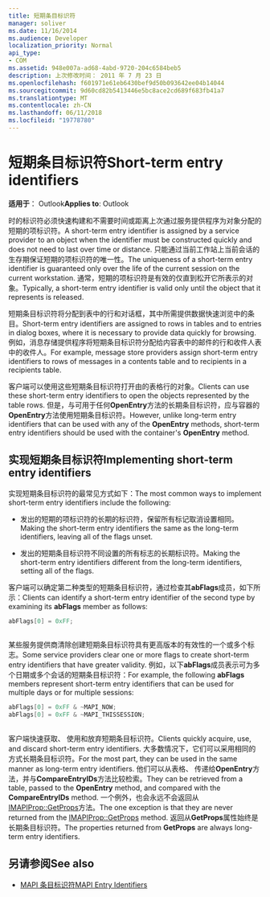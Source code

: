 ```yaml
---
title: 短期条目标识符
manager: soliver
ms.date: 11/16/2014
ms.audience: Developer
localization_priority: Normal
api_type:
- COM
ms.assetid: 948e007a-ad68-4abd-9720-204c6584beb5
description: 上次修改时间： 2011 年 7 月 23 日
ms.openlocfilehash: f601971e61eb6430bef9d50b093642ee04b14044
ms.sourcegitcommit: 9d60cd82b5413446e5bc8ace2cd689f683fb41a7
ms.translationtype: MT
ms.contentlocale: zh-CN
ms.lasthandoff: 06/11/2018
ms.locfileid: "19778780"
---
```

# <a name="short-term-entry-identifiers"></a><span data-ttu-id="661eb-103">短期条目标识符</span><span class="sxs-lookup"><span data-stu-id="661eb-103">Short-term entry identifiers</span></span>

<span data-ttu-id="661eb-104">**适用于**： Outlook</span><span class="sxs-lookup"><span data-stu-id="661eb-104">**Applies to**: Outlook</span></span> 
  
<span data-ttu-id="661eb-105">时的标识符必须快速构建和不需要时间或距离上次通过服务提供程序为对象分配的短期的项标识符。</span><span class="sxs-lookup"><span data-stu-id="661eb-105">A short-term entry identifier is assigned by a service provider to an object when the identifier must be constructed quickly and does not need to last over time or distance.</span></span> <span data-ttu-id="661eb-106">只能通过当前工作站上当前会话的生存期保证短期的项标识符的唯一性。</span><span class="sxs-lookup"><span data-stu-id="661eb-106">The uniqueness of a short-term entry identifier is guaranteed only over the life of the current session on the current workstation.</span></span> <span data-ttu-id="661eb-107">通常，短期的项标识符是有效的仅直到松开它所表示的对象。</span><span class="sxs-lookup"><span data-stu-id="661eb-107">Typically, a short-term entry identifier is valid only until the object that it represents is released.</span></span> 
  
<span data-ttu-id="661eb-108">短期条目标识符将分配到表中的行和对话框，其中所需提供数据快速浏览中的条目。</span><span class="sxs-lookup"><span data-stu-id="661eb-108">Short-term entry identifiers are assigned to rows in tables and to entries in dialog boxes, where it is necessary to provide data quickly for browsing.</span></span> <span data-ttu-id="661eb-109">例如，消息存储提供程序将短期条目标识符分配给内容表中的邮件的行和收件人表中的收件人。</span><span class="sxs-lookup"><span data-stu-id="661eb-109">For example, message store providers assign short-term entry identifiers to rows of messages in a contents table and to recipients in a recipients table.</span></span> 

<span data-ttu-id="661eb-110">客户端可以使用这些短期条目标识符打开由的表格行的对象。</span><span class="sxs-lookup"><span data-stu-id="661eb-110">Clients can use these short-term entry identifiers to open the objects represented by the table rows.</span></span> <span data-ttu-id="661eb-111">但是，与可用于任何**OpenEntry**方法的长期条目标识符，应与容器的**OpenEntry**方法使用短期条目标识符。</span><span class="sxs-lookup"><span data-stu-id="661eb-111">However, unlike long-term entry identifiers that can be used with any of the **OpenEntry** methods, short-term entry identifiers should be used with the container's **OpenEntry** method.</span></span> 
  
## <a name="implementing-short-term-entry-identifiers"></a><span data-ttu-id="661eb-112">实现短期条目标识符</span><span class="sxs-lookup"><span data-stu-id="661eb-112">Implementing short-term entry identifiers</span></span>

<span data-ttu-id="661eb-113">实现短期条目标识符的最常见方式如下：</span><span class="sxs-lookup"><span data-stu-id="661eb-113">The most common ways to implement short-term entry identifiers include the following:</span></span>
  
- <span data-ttu-id="661eb-114">发出的短期的项标识符的长期的标识符，保留所有标记取消设置相同。</span><span class="sxs-lookup"><span data-stu-id="661eb-114">Making the short-term entry identifiers the same as the long-term identifiers, leaving all of the flags unset.</span></span> 
    
- <span data-ttu-id="661eb-115">发出的短期条目标识符不同设置的所有标志的长期标识符。</span><span class="sxs-lookup"><span data-stu-id="661eb-115">Making the short-term entry identifiers different from the long-term identifiers, setting all of the flags.</span></span> 
    
<span data-ttu-id="661eb-116">客户端可以确定第二种类型的短期条目标识符，通过检查其**abFlags**成员，如下所示：</span><span class="sxs-lookup"><span data-stu-id="661eb-116">Clients can identify a short-term entry identifier of the second type by examining its **abFlags** member as follows:</span></span> 
  
```cpp
abFlags[0] = 0xFF;
 
```

<span data-ttu-id="661eb-117">某些服务提供商清除创建短期条目标识符具有更高版本的有效性的一个或多个标志。</span><span class="sxs-lookup"><span data-stu-id="661eb-117">Some service providers clear one or more flags to create short-term entry identifiers that have greater validity.</span></span> <span data-ttu-id="661eb-118">例如，以下**abFlags**成员表示可为多个日期或多个会话的短期条目标识符：</span><span class="sxs-lookup"><span data-stu-id="661eb-118">For example, the following **abFlags** members represent short-term entry identifiers that can be used for multiple days or for multiple sessions:</span></span> 
  
```cpp
abFlags[0] = 0xFF & ~MAPI_NOW;
abFlags[0] = 0xFF & ~MAPI_THISSESSION;
 
```

<span data-ttu-id="661eb-119">客户端快速获取、 使用和放弃短期条目标识符。</span><span class="sxs-lookup"><span data-stu-id="661eb-119">Clients quickly acquire, use, and discard short-term entry identifiers.</span></span> <span data-ttu-id="661eb-120">大多数情况下，它们可以采用相同的方式长期条目标识符。</span><span class="sxs-lookup"><span data-stu-id="661eb-120">For the most part, they can be used in the same manner as long-term entry identifiers.</span></span> <span data-ttu-id="661eb-121">他们可以从表格、 传递给**OpenEntry**方法，并与**CompareEntryIDs**方法比较检索。</span><span class="sxs-lookup"><span data-stu-id="661eb-121">They can be retrieved from a table, passed to the **OpenEntry** method, and compared with the **CompareEntryIDs** method.</span></span> <span data-ttu-id="661eb-122">一个例外，也会永远不会返回从[IMAPIProp::GetProps](imapiprop-getprops.md)方法。</span><span class="sxs-lookup"><span data-stu-id="661eb-122">The one exception is that they are never returned from the [IMAPIProp::GetProps](imapiprop-getprops.md) method.</span></span> <span data-ttu-id="661eb-123">返回从**GetProps**属性始终是长期条目标识符。</span><span class="sxs-lookup"><span data-stu-id="661eb-123">The properties returned from **GetProps** are always long-term entry identifiers.</span></span> 
  
## <a name="see-also"></a><span data-ttu-id="661eb-124">另请参阅</span><span class="sxs-lookup"><span data-stu-id="661eb-124">See also</span></span>

- [<span data-ttu-id="661eb-125">MAPI 条目标识符</span><span class="sxs-lookup"><span data-stu-id="661eb-125">MAPI Entry Identifiers</span></span>](mapi-entry-identifiers.md)

